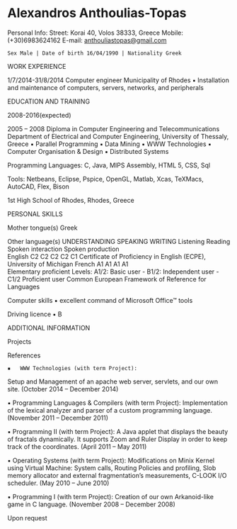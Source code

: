 <h1>Alexandros Anthoulias-Topas</h1>

Personal Info: 
Street: Korai 40, Volos 38333, Greece
Mobile: (+30)6983624162
E-mail: anthouliastopas@gmail.com

	
	
	Sex Male | Date of birth 16/04/1990 | Nationality Greek 

WORK EXPERIENCE	  

1/7/2014-31/8/2014	Computer engineer
	Municipality of Rhodes
	▪	Installation and maintenance of computers, servers, networks, and peripherals
	

EDUCATION AND TRAINING	  

2008-2016(expected)











2005 – 2008	Diploma in Computer Engineering and Telecommunications	
	Department of Electrical and Computer Engineering, University of Thessaly, Greece
▪	Parallel Programming
▪	Data Mining
▪	WWW Technologies
▪	Computer Organisation & Design
▪	Distributed Systems

Programming Languages: C, Java, MIPS Assembly, HTML 5, CSS, Sql

Tools: Netbeans, Eclipse, Pspice, OpenGL, Matlab, Xcas, TeXMacs, AutoCAD, Flex, Bison

1st High School of Rhodes, Rhodes, Greece


PERSONAL SKILLS	  

Mother tongue(s)	Greek
	
Other language(s)	UNDERSTANDING 	SPEAKING 	WRITING 
	Listening 	Reading 	Spoken interaction 	Spoken production 	
English	C2	C2	C2	C2	C1
	Certificate of Proficiency in English (ECPE), University of Michigan
French	A1	A1	A1	A1	
	Elementary proficient
	Levels: A1/2: Basic user - B1/2: Independent user - C1/2 Proficient user
Common European Framework of Reference for Languages


Computer skills	▪	excellent command of Microsoft Office™ tools

Driving licence	▪	B

ADDITIONAL INFORMATION	  

Projects





















References

	▪	WWW Technologies (with term Project):
Setup and Management of an apache web server, servlets, and our own site.
(October 2014 – December 2014)

▪	Programming Languages & Compilers (with term Project): 
Implementation of the lexical analyzer and parser of a custom programming language.
(November 2011 – December 2011)

▪	Programming II (with term Project): 
A Java applet that displays the beauty of fractals dynamically. It supports Zoom and Ruler Display in order to keep track of the coordinates.
(April 2011 – May 2011)

▪	Operating Systems (with term Project):
Modifications on Minix Kernel using Virtual Machine: System calls, Routing Policies and profiling, Slob memory allocator and external fragmentation’s measurements, C-LOOK I/O scheduler.
(May 2010 – June 2010)

▪	 Programming I (with term Project):
Creation of our own Arkanoid-like game in C language.
(November 2008 – December 2008)


Upon request



